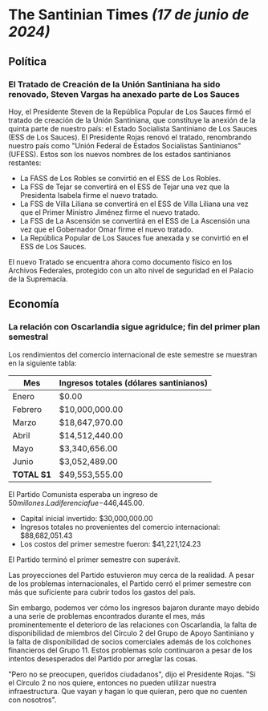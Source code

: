# The Santinian Times _(17 de junio de 2024)_

## Política

### El Tratado de Creación de la Unión Santiniana ha sido renovado, Steven Vargas ha anexado parte de Los Sauces

Hoy, el Presidente Steven de la República Popular de Los Sauces firmó el tratado de creación de la Unión Santiniana, que
constituye la anexión de la quinta parte de nuestro país: el Estado Socialista Santiniano de Los Sauces (ESS de Los Sauces).
El Presidente Rojas renovó el tratado, renombrando nuestro país como "Unión Federal de Estados Socialistas Santinianos" (UFESS).
Estos son los nuevos nombres de los estados santinianos restantes:

- La FASS de Los Robles se convirtió en el ESS de Los Robles.
- La FSS de Tejar se convertirá en el ESS de Tejar una vez que la Presidenta Isabela firme el nuevo tratado.
- La FSS de Villa Liliana se convertirá en el ESS de Villa Liliana una vez que el Primer Ministro Jiménez firme el nuevo tratado.
- La FSS de La Ascensión se convertirá en el ESS de La Ascensión una vez que el Gobernador Omar firme el nuevo tratado.
- La República Popular de Los Sauces fue anexada y se convirtió en el ESS de Los Sauces.

El nuevo Tratado se encuentra ahora como documento físico en los Archivos Federales, protegido con un alto nivel de seguridad en el
Palacio de la Supremacía.

## Economía

### La relación con Oscarlandia sigue agridulce; fin del primer plan semestral

Los rendimientos del comercio internacional de este semestre se muestran en la siguiente tabla:

| Mes          | Ingresos totales (dólares santinianos) |
| ------------ | -------------------------------------- |
| Enero        | $0.00                                  |
| Febrero      | $10,000,000.00                         |
| Marzo        | $18,647,970.00                         |
| Abril        | $14,512,440.00                         |
| Mayo         | $3,340,656.00                          |
| Junio ​​       | $3,052,489.00                          |
| **TOTAL S1** | $49,553,555.00                         |

El Partido Comunista esperaba un ingreso de $50 millones. La diferencia fue -$446,445.00.

- Capital inicial invertido: $30,000,000.00
- Ingresos totales no provenientes del comercio internacional: $88,682,051.43
- Los costos del primer semestre fueron: $41,221,124.23

El Partido terminó el primer semestre con superávit.

Las proyecciones del Partido estuvieron muy cerca de la realidad. A pesar de los problemas internacionales, el Partido cerró el
primer semestre con más que suficiente para cubrir todos los gastos del país.

Sin embargo, podemos ver cómo los ingresos bajaron durante mayo debido a una serie de problemas encontrados durante el mes, más prominentemente el deterioro de las relaciones con Oscarlandia, la falta de disponibilidad de miembros del Círculo 2 del Grupo
de Apoyo Santiniano y la falta de disponibilidad de socios comerciales además de los colchones financieros del Grupo 11.
Estos problemas solo continuaron a pesar de los intentos desesperados del Partido por arreglar las cosas.

"Pero no se preocupen, queridos ciudadanos", dijo el Presidente Rojas. "Si el Círculo 2 no nos quiere, entonces no pueden
utilizar nuestra infraestructura. Que vayan y hagan lo que quieran, pero que no cuenten con nosotros".
